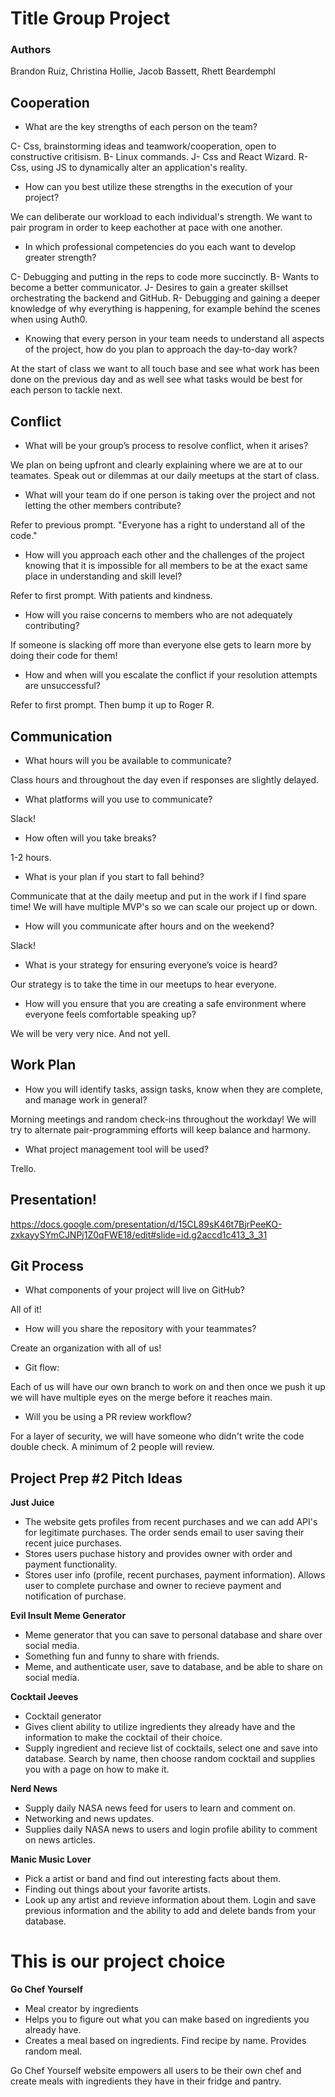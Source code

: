 # Title Group Project

### Authors

Brandon Ruiz, Christina Hollie, Jacob Bassett, Rhett Beardemphl

## Cooperation

- What are the key strengths of each person on the team?

C- Css, brainstorming ideas and teamwork/cooperation, open to constructive critisism.
B- Linux commands.
J- Css and React Wizard.
R- Css, using JS to dynamically alter an application's reality.

- How can you best utilize these strengths in the execution of your project?

We can deliberate our workload to each individual's strength. We want to pair program in order to keep eachother at pace with one another.

- In which professional competencies do you each want to develop greater strength?

C- Debugging and putting in the reps to code more succinctly.
B- Wants to become a better communicator.
J- Desires to gain a greater skillset orchestrating the backend and GitHub.
R- Debugging and gaining a deeper knowledge of why everything is happening, for example behind the scenes when using Auth0.

- Knowing that every person in your team needs to understand all aspects of the project, how do you plan to approach the day-to-day work?

At the start of class we want to all touch base and see what work has been done on the previous day and as well see what tasks would be best for each person to tackle next.

## Conflict

- What will be your group’s process to resolve conflict, when it arises?

We plan on being upfront and clearly explaining where we are at to our teamates. Speak out or dilemmas at our daily meetups at the start of class.

- What will your team do if one person is taking over the project and not letting the other members contribute?

Refer to previous prompt. "Everyone has a right to understand all of the code."

- How will you approach each other and the challenges of the project knowing that it is impossible for all members to be at the exact same place in understanding and skill level?

Refer to first prompt. With patients and kindness.

- How will you raise concerns to members who are not adequately contributing?

If someone is slacking off more than everyone else gets to learn more by doing their code for them!

- How and when will you escalate the conflict if your resolution attempts are unsuccessful?

Refer to first prompt. Then bump it up to Roger R.

## Communication

- What hours will you be available to communicate?

Class hours and throughout the day even if responses are slightly delayed.

- What platforms will you use to communicate?

Slack!

- How often will you take breaks?

1-2 hours.

- What is your plan if you start to fall behind?

Communicate that at the daily meetup and put in the work if I find spare time! We will have multiple MVP's so we can scale our project up or down.

- How will you communicate after hours and on the weekend?

Slack!

- What is your strategy for ensuring everyone’s voice is heard?

Our strategy is to take the time in our meetups to hear everyone.

- How will you ensure that you are creating a safe environment where everyone feels comfortable speaking up?

We will be very very nice. And not yell.

## Work Plan

- How you will identify tasks, assign tasks, know when they are complete, and manage work in general?

Morning meetings and random check-ins throughout the workday! We will try to alternate pair-programming efforts will keep balance and harmony.

- What project management tool will be used?

Trello.

## Presentation!

https://docs.google.com/presentation/d/15CL89sK46t7BjrPeeKO-zxkayySYmCJNPj1Z0qFWE18/edit#slide=id.g2accd1c413_3_31

## Git Process

- What components of your project will live on GitHub?

All of it!

- How will you share the repository with your teammates?

Create an organization with all of us!

- Git flow:

Each of us will have our own branch to work on and then once we push it up we will have multiple eyes on the merge before it reaches main.

- Will you be using a PR review workflow?

For a layer of security, we will have someone who didn't write the code double check. A minimum of 2 people will review.

## Project Prep #2 Pitch Ideas

**Just Juice**

- The website gets profiles from recent purchases and we can add API's for legitimate purchases. The order sends email to user saving their recent juice purchases.
- Stores users puchase history and provides owner with order and payment functionality.
- Stores user info (profile, recent purchases, payment information). Allows user to complete purchase and owner to recieve payment and notification of purchase.

**Evil Insult Meme Generator**

- Meme generator that you can save to personal database and share over social media.
- Something fun and funny to share with friends.
- Meme, and authenticate user, save to database, and be able to share on social media.

**Cocktail Jeeves**

- Cocktail generator
- Gives client ability to utilize ingredients they already have and the information to make the cocktail of their choice.
- Supply ingredient and recieve list of cocktails, select one and save into database. Search by name, then choose random cocktail and supplies you with a page on how to make it.

**Nerd News**

- Supply daily NASA news feed for users to learn and comment on.
- Networking and news updates.
- Supplies daily NASA news to users and login profile ability to comment on news articles.

**Manic Music Lover**

- Pick a artist or band and find out interesting facts about them.
- Finding out things about your favorite artists.
- Look up any artist and revieve information about them. Login and save previous information and the ability to add and delete bands from your database.

# This is our project choice 

**Go Chef Yourself**

- Meal creator by ingredients
- Helps you to figure out what you can make based on ingredients you already have.
- Creates a meal based on ingredients. Find recipe by name. Provides random meal.

Go Chef Yourself website empowers all users to be their own chef and create meals with ingredients they have in their fridge and pantry.